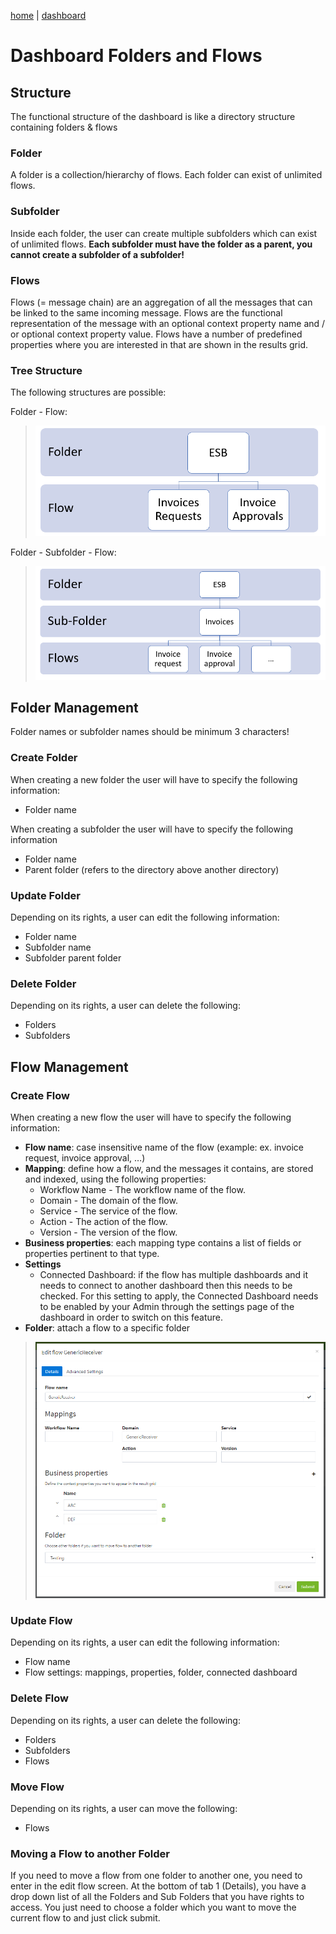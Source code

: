 [home](../README.md) | [dashboard](dashboard.md)

# Dashboard Folders and Flows

## Structure

The functional structure of the dashboard is like a directory structure containing folders & flows

### Folder

A folder is a collection/hierarchy of flows. Each folder can exist of unlimited flows.

### Subfolder

Inside each folder, the user can create multiple subfolders which can exist of unlimited flows. **Each subfolder must have the folder as a parent, you cannot create a subfolder of a subfolder!**

### Flows

Flows (= message chain) are an aggregation of all the messages that can be linked to the same incoming message. Flows are the functional representation of the message with an optional context property name and / or optional context property value. Flows have a number of predefined properties where you are interested in that are shown in the results grid.

### Tree Structure

The following structures are possible:

Folder - Flow:

> ![folder-flow](../images/dsb-folderflow.png)

Folder - Subfolder - Flow:

> ![folder-subfolder-flow](../images/dsb-foldersubfolderflow.png)

## Folder Management

Folder names or subfolder names should be minimum 3 characters!

### Create Folder

When creating a new folder the user will have to specify the following information:

* Folder name

When creating a subfolder the user will have to specify the following information

* Folder name
* Parent folder (refers to the directory above another directory)

### Update Folder

Depending on its rights, a user can edit the following information:

* Folder name
* Subfolder name
* Subfolder parent folder

### Delete Folder

Depending on its rights, a user can delete the following:

* Folders
* Subfolders

## Flow Management

### Create Flow

When creating a new flow the user will have to specify the following information:

* **Flow name**: case insensitive name of the flow (example: ex. invoice request, invoice approval, …)
* **Mapping**: define how a flow, and the messages it contains, are stored and indexed, using the following properties:
  * Workflow Name - The workflow name of the flow.
  * Domain - The domain of the flow.
  * Service - The service of the flow.
  * Action - The action of the flow.
  * Version - The version of the flow.
* **Business properties**: each mapping type contains a list of fields or properties pertinent to that type.
* **Settings**
  * Connected Dashboard: if the flow has multiple dashboards and it needs to connect to another dashboard then this needs to be checked.  For this setting to apply, the Connected Dashboard needs to be enabled by your Admin through the settings page of the dashboard in order to switch on this feature.
* **Folder**: attach a flow to a specific folder

> ![create flow](../images/dsb-createflow.png)

### Update Flow

Depending on its rights, a user can edit the following information:

* Flow name
* Flow settings: mappings, properties, folder, connected dashboard

### Delete Flow

Depending on its rights, a user can delete the following:

* Folders
* Subfolders
* Flows

### Move Flow

Depending on its rights, a user can move the following:

* Flows

### Moving a Flow to another Folder

If you need to move a flow from one folder to another one, you need to enter in the edit flow screen. At the bottom of tab 1 (Details), you have a drop down list of all the Folders and Sub Folders that you have rights to access. You just need to choose a folder which you want to move the current flow to and just click submit.